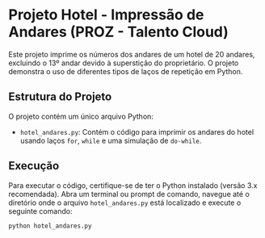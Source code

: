 # Projeto Hotel - Impressão de Andares (PROZ - Talento Cloud)

Este projeto imprime os números dos andares de um hotel de 20 andares, excluindo o 13º andar devido à superstição do proprietário.  O projeto demonstra o uso de diferentes tipos de laços de repetição em Python.

## Estrutura do Projeto

O projeto contém um único arquivo Python:

*   `hotel_andares.py`: Contém o código para imprimir os andares do hotel usando laços `for`, `while` e uma simulação de `do-while`.

## Execução

Para executar o código, certifique-se de ter o Python instalado (versão 3.x recomendada).  Abra um terminal ou prompt de comando, navegue até o diretório onde o arquivo `hotel_andares.py` está localizado e execute o seguinte comando:

```bash
python hotel_andares.py
